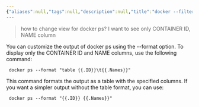 ```yaml
---
{"aliases":null,"tags":null,"description":null,"title":"docker --filter flag","created":"2024-11-21T00:11:14","updated":"2024-11-21T00:11:55","dg-publish":true,"permalink":"/docs/docker --filter flag/","dgPassFrontmatter":true}
---
```



> how to change view for docker ps? I want to see only CONTAINER ID, NAME column

You can customize the output of docker ps using the --format option. To display only the CONTAINER ID and NAME columns, use the following command:

```
 docker ps --format "table {{.ID}}\t{{.Names}}"
```

This command formats the output as a table with the specified columns. If you want a simpler output without the table format, you can use:

```
 docker ps --format "{{.ID}} {{.Names}}"
```
